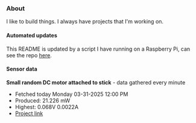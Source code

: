 ### About
I like to build things. I always have projects that I'm working on.

#### Automated updates
This README is updated by a script I have running on a Raspberry Pi, can see the repo [here](https://github.com/jdc-cunningham/raspi-git-repo-updater).

#### Sensor data


**Small random DC motor attached to stick** - data gathered every minute
- Fetched today Monday 03-31-2025 12:00 PM
- Produced: 21.226 mW
- Highest: 0.068V 0.0022A
- [Project link](https://github.com/jdc-cunningham/turbine-raspi)